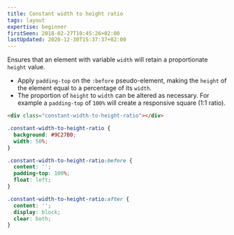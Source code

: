 ```yaml
---
title: Constant width to height ratio
tags: layout
expertise: beginner
firstSeen: 2018-02-27T10:45:26+02:00
lastUpdated: 2020-12-30T15:37:37+02:00
---
```


Ensures that an element with variable `width` will retain a proportionate `height` value.

- Apply `padding-top` on the `:before` pseudo-element, making the `height` of the element equal to a percentage of its `width`.
- The proportion of `height` to `width` can be altered as necessary. For example a `padding-top` of `100%` will create a responsive square (1:1 ratio).

```html
<div class="constant-width-to-height-ratio"></div>
```

```css
.constant-width-to-height-ratio {
  background: #9C27B0;
  width: 50%;
}

.constant-width-to-height-ratio:before {
  content: '';
  padding-top: 100%;
  float: left;
}

.constant-width-to-height-ratio:after {
  content: '';
  display: block;
  clear: both;
}
```
